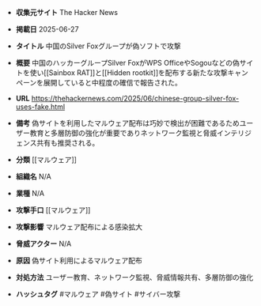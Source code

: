 - **収集元サイト**
The Hacker News

- **掲載日**
2025-06-27

- **タイトル**
中国のSilver Foxグループが偽ソフトで攻撃

- **概要**
中国のハッカーグループSilver FoxがWPS OfficeやSogouなどの偽サイトを使い[[Sainbox RAT]]と[[Hidden rootkit]]を配布する新たな攻撃キャンペーンを展開していると中程度の確信で報告された。

- **URL**
https://thehackernews.com/2025/06/chinese-group-silver-fox-uses-fake.html

- **備考**
偽サイトを利用したマルウェア配布は巧妙で検出が困難であるためユーザー教育と多層防御の強化が重要でありネットワーク監視と脅威インテリジェンス共有も推奨される。

- **分類**
[[マルウェア]]

- **組織名**
N/A

- **業種**
N/A

- **攻撃手口**
[[マルウェア]]

- **攻撃影響**
マルウェア配布による感染拡大

- **脅威アクター**
N/A

- **原因**
偽サイト利用によるマルウェア配布

- **対処方法**
ユーザー教育、ネットワーク監視、脅威情報共有、多層防御の強化

- **ハッシュタグ**
#マルウェア #偽サイト #サイバー攻撃
